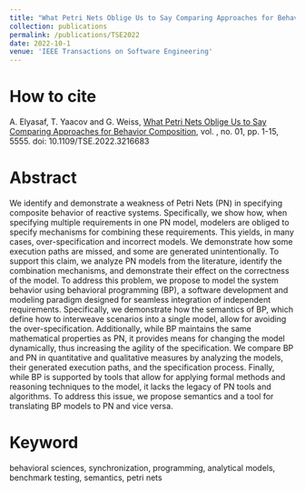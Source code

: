 ```yaml
---
title: "What Petri Nets Oblige Us to Say Comparing Approaches for Behavior Composition"
collection: publications
permalink: /publications/TSE2022
date: 2022-10-1
venue: 'IEEE Transactions on Software Engineering'
---
```


# How to cite 
A. Elyasaf, T. Yaacov and G. Weiss, [What Petri Nets Oblige Us to Say Comparing Approaches for Behavior Composition](https://doi.ieeecomputersociety.org/10.1109/TSE.2022.3216683), vol. , no. 01, pp. 1-15, 5555. doi: 10.1109/TSE.2022.3216683
# Abstract
We identify and demonstrate a weakness of Petri Nets (PN) in specifying composite behavior of reactive systems. Specifically, we show how, when specifying multiple requirements in one PN model, modelers are obliged to specify mechanisms for combining these requirements. This yields, in many cases, over-specification and incorrect models. We demonstrate how some execution paths are missed, and some are generated unintentionally. To support this claim, we analyze PN models from the literature, identify the combination mechanisms, and demonstrate their effect on the correctness of the model. To address this problem, we propose to model the system behavior using behavioral programming (BP), a software development and modeling paradigm designed for seamless integration of independent requirements. Specifically, we demonstrate how the semantics of BP, which define how to interweave scenarios into a single model, allow for avoiding the over-specification. Additionally, while BP maintains the same mathematical properties as PN, it provides means for changing the model dynamically, thus increasing the agility of the specification. We compare BP and PN in quantitative and qualitative measures by analyzing the models, their generated execution paths, and the specification process. Finally, while BP is supported by tools that allow for applying formal methods and reasoning techniques to the model, it lacks the legacy of PN tools and algorithms. To address this issue, we propose semantics and a tool for translating BP models to PN and vice versa.
# Keyword
behavioral sciences, synchronization, programming, analytical models, benchmark testing, semantics, petri nets